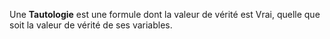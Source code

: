 Une **Tautologie** est une formule dont la valeur de vérité est Vrai, quelle que soit la valeur de vérité de ses variables.
